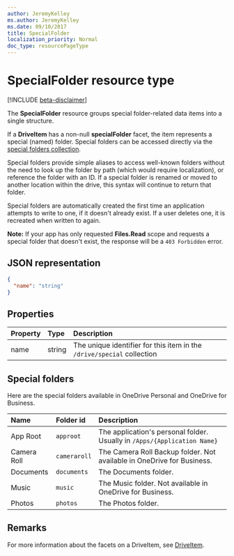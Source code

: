 ```yaml
---
author: JeremyKelley
ms.author: JeremyKelley
ms.date: 09/10/2017
title: SpecialFolder
localization_priority: Normal
doc_type: resourcePageType
---
```

# SpecialFolder resource type

[!INCLUDE [beta-disclaimer](../../includes/beta-disclaimer.md)]

The **SpecialFolder** resource groups special folder-related data items into a single structure.

If a **DriveItem** has a non-null **specialFolder** facet, the item represents a special (named) folder.
Special folders can be accessed directly via the [special folders collection](../api/drive-get-specialfolder.md).

Special folders provide simple aliases to access well-known folders without the need to look up the folder by path (which would require localization), or reference the folder with an ID.
If a special folder is renamed or moved to another location within the drive, this syntax will continue to return that folder.

Special folders are automatically created the first time an application attempts to write to one, if it doesn't already exist.
If a user deletes one, it is recreated when written to again.

**Note:** If your app has only requested **Files.Read** scope and requests a special folder that doesn't exist, the response will be a `403 Forbidden` error.

## JSON representation

<!-- {
  "blockType": "resource",
  "optionalProperties": [

  ],
  "@odata.type": "microsoft.graph.specialFolder"
}-->
```json
{
  "name": "string"
}
```

## Properties

| Property  | Type   | Description                                                            |
|:----------|:-------|:-----------------------------------------------------------------------|
| name      | string | The unique identifier for this item in the `/drive/special` collection |

## Special folders

Here are the special folders available in OneDrive Personal and OneDrive for Business.

| Name        | Folder id    | Description                                                              |
|:------------|:-------------|:-------------------------------------------------------------------------|
| App Root    | `approot`    | The application's personal folder. Usually in `/Apps/{Application Name}` |
| Camera Roll | `cameraroll` | The Camera Roll Backup folder. Not available in OneDrive for Business.   |
| Documents   | `documents`  | The Documents folder.                                                    |
| Music       | `music`      | The Music folder. Not available in OneDrive for Business.                |
| Photos      | `photos`     | The Photos folder.                                                       |

## Remarks 

For more information about the facets on a DriveItem, see [DriveItem](driveitem.md).


<!-- uuid: 8fcb5dbc-d5aa-4681-8e31-b001d5168d79
2015-10-25 14:57:30 UTC -->
<!--
{
  "type": "#page.annotation",
  "description": "The SpecialFolder facet provides information about folders accessible as special folders.",
  "keywords": "special folder,item,facet",
  "section": "documentation",
  "tocPath": "",
  "suppressions": []
}
-->
